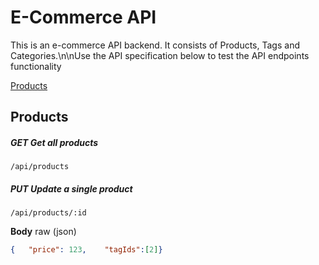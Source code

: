 # E-Commerce API
This is an e-commerce API backend. It consists of Products, Tags and Categories.\n\nUse the API specification below to test the API endpoints functionality

[Products](#products)

## Products


##### **GET** Get all products

`/api/products`

##### **PUT** Update a single product

`/api/products/:id`

**Body** raw (json)

```json
{   "price": 123,    "tagIds":[2]}
```
